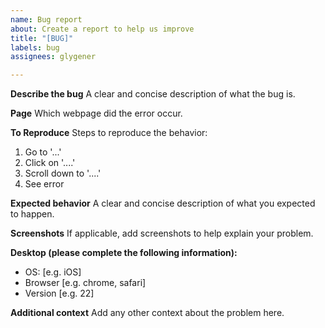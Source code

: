 ```yaml
---
name: Bug report
about: Create a report to help us improve
title: "[BUG]"
labels: bug
assignees: glygener

---
```


**Describe the bug**
A clear and concise description of what the bug is.

**Page**
Which webpage did the error occur. 

**To Reproduce**
Steps to reproduce the behavior:
1. Go to '...'
2. Click on '....'
3. Scroll down to '....'
4. See error

**Expected behavior**
A clear and concise description of what you expected to happen.

**Screenshots**
If applicable, add screenshots to help explain your problem.

**Desktop (please complete the following information):**
 - OS: [e.g. iOS]
 - Browser [e.g. chrome, safari]
 - Version [e.g. 22]

**Additional context**
Add any other context about the problem here.
